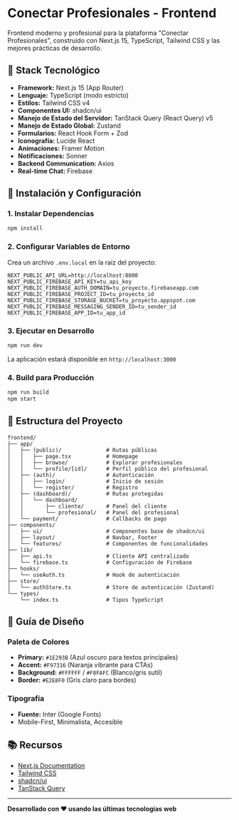 # Conectar Profesionales - Frontend

Frontend moderno y profesional para la plataforma "Conectar Profesionales", construido con Next.js 15, TypeScript, Tailwind CSS y las mejores prácticas de desarrollo.

## 🚀 Stack Tecnológico

- **Framework:** Next.js 15 (App Router)
- **Lenguaje:** TypeScript (modo estricto)
- **Estilos:** Tailwind CSS v4
- **Componentes UI:** shadcn/ui
- **Manejo de Estado del Servidor:** TanStack Query (React Query) v5
- **Manejo de Estado Global:** Zustand
- **Formularios:** React Hook Form + Zod
- **Iconografía:** Lucide React
- **Animaciones:** Framer Motion
- **Notificaciones:** Sonner
- **Backend Communication:** Axios
- **Real-time Chat:** Firebase

## 🔧 Instalación y Configuración

### 1. Instalar Dependencias

```bash
npm install
```

### 2. Configurar Variables de Entorno

Crea un archivo `.env.local` en la raíz del proyecto:

```env
NEXT_PUBLIC_API_URL=http://localhost:8000
NEXT_PUBLIC_FIREBASE_API_KEY=tu_api_key
NEXT_PUBLIC_FIREBASE_AUTH_DOMAIN=tu_proyecto.firebaseapp.com
NEXT_PUBLIC_FIREBASE_PROJECT_ID=tu_proyecto_id
NEXT_PUBLIC_FIREBASE_STORAGE_BUCKET=tu_proyecto.appspot.com
NEXT_PUBLIC_FIREBASE_MESSAGING_SENDER_ID=tu_sender_id
NEXT_PUBLIC_FIREBASE_APP_ID=tu_app_id
```

### 3. Ejecutar en Desarrollo

```bash
npm run dev
```

La aplicación estará disponible en `http://localhost:3000`

### 4. Build para Producción

```bash
npm run build
npm start
```

## 📁 Estructura del Proyecto

```
frontend/
├── app/
│   ├── (public)/              # Rutas públicas
│   │   ├── page.tsx           # Homepage
│   │   ├── browse/            # Explorar profesionales
│   │   └── profile/[id]/      # Perfil público del profesional
│   ├── (auth)/                # Autenticación
│   │   ├── login/             # Inicio de sesión
│   │   └── register/          # Registro
│   ├── (dashboard)/           # Rutas protegidas
│   │   └── dashboard/
│   │       ├── cliente/       # Panel del cliente
│   │       └── profesional/   # Panel del profesional
│   └── payment/               # Callbacks de pago
├── components/
│   ├── ui/                    # Componentes base de shadcn/ui
│   ├── layout/                # Navbar, Footer
│   └── features/              # Componentes de funcionalidades
├── lib/
│   ├── api.ts                 # Cliente API centralizado
│   └── firebase.ts            # Configuración de Firebase
├── hooks/
│   └── useAuth.ts             # Hook de autenticación
├── store/
│   └── authStore.ts           # Store de autenticación (Zustand)
└── types/
    └── index.ts               # Tipos TypeScript
```

## 🎨 Guía de Diseño

### Paleta de Colores

- **Primary:** `#1E293B` (Azul oscuro para textos principales)
- **Accent:** `#F97316` (Naranja vibrante para CTAs)
- **Background:** `#FFFFFF` / `#F8FAFC` (Blanco/gris sutil)
- **Border:** `#E2E8F0` (Gris claro para bordes)

### Tipografía

- **Fuente:** Inter (Google Fonts)
- Mobile-First, Minimalista, Accesible

## 📚 Recursos

- [Next.js Documentation](https://nextjs.org/docs)
- [Tailwind CSS](https://tailwindcss.com/docs)
- [shadcn/ui](https://ui.shadcn.com/)
- [TanStack Query](https://tanstack.com/query/latest)

---

**Desarrollado con ❤️ usando las últimas tecnologías web**
